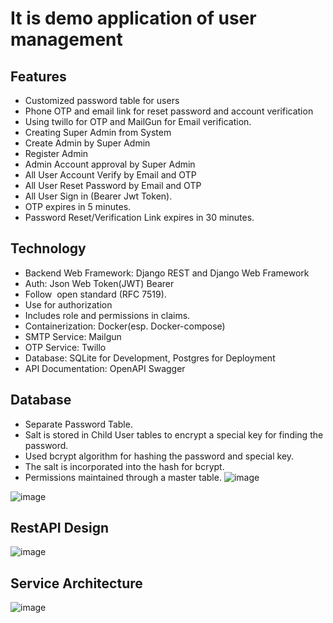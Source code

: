 # It is demo application of user management
## Features
* Customized password table for users
* Phone OTP and email link for reset password and account verification
* Using twillo for OTP and MailGun for Email verification.
* Creating Super Admin from System
* Create Admin by Super Admin
* Register Admin
* Admin Account approval by Super Admin
* All User Account Verify by Email and OTP
* All User Reset Password by Email and OTP
* All User Sign in (Bearer Jwt Token).
* OTP expires in 5 minutes. 
* Password Reset/Verification Link expires in 30 minutes.

## Technology
* Backend Web Framework: Django REST and Django Web Framework 
* Auth: Json Web Token(JWT) Bearer
* Follow  open standard (RFC 7519).
* Use for authorization
* Includes role and permissions in claims.
* Containerization: Docker(esp. Docker-compose)
* SMTP Service: Mailgun
* OTP Service: Twillo
* Database: SQLite for Development, Postgres for Deployment
* API Documentation: OpenAPI Swagger

## Database
* Separate Password Table.
* Salt is stored in Child User tables to encrypt a special key for finding the password.
* Used bcrypt algorithm for hashing the password and special key.
* The salt is incorporated into the hash for bcrypt.
* Permissions maintained through a master table.
![image](https://github.com/user-attachments/assets/3932423e-3ac2-40f7-85b4-d3b094eecbf5)

![image](https://github.com/user-attachments/assets/07970b55-bf5e-4fae-bcd7-29ed6207cd53)

## RestAPI Design
![image](https://github.com/user-attachments/assets/55e7267f-31bd-4c28-bf79-63f34677dfe2)

## Service Architecture
![image](https://github.com/user-attachments/assets/4a0b9023-2083-4457-a45f-5fe8cc808dd0)





